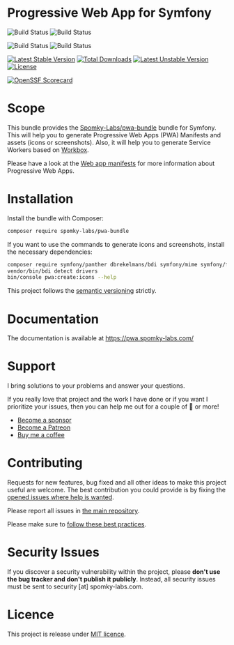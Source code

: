 # Progressive Web App for Symfony

![Build Status](https://github.com/Spomky-Labs/pwa-bundle/workflows/Coding%20Standards/badge.svg)
![Build Status](https://github.com/Spomky-Labs/pwa-bundle/workflows/Static%20Analyze/badge.svg)

![Build Status](https://github.com/Spomky-Labs/pwa-bundle/workflows/Unit%20and%20Functional%20Tests/badge.svg)
![Build Status](https://github.com/Spomky-Labs/pwa-bundle/workflows/Rector%20Checkstyle/badge.svg)

[![Latest Stable Version](https://poser.pugx.org/Spomky-Labs/pwa-bundle/v/stable.png)](https://packagist.org/packages/Spomky-Labs/pwa-bundle)
[![Total Downloads](https://poser.pugx.org/Spomky-Labs/pwa-bundle/downloads.png)](https://packagist.org/packages/Spomky-Labs/pwa-bundle)
[![Latest Unstable Version](https://poser.pugx.org/Spomky-Labs/pwa-bundle/v/unstable.png)](https://packagist.org/packages/Spomky-Labs/pwa-bundle)
[![License](https://poser.pugx.org/Spomky-Labs/pwa-bundle/license.png)](https://packagist.org/packages/Spomky-Labs/pwa-bundle)

[![OpenSSF Scorecard](https://api.securityscorecards.dev/projects/github.com/Spomky-Labs/pwa-bundle/badge)](https://api.securityscorecards.dev/projects/github.com/Spomky-Labs/pwa-bundle)

# Scope

This bundle provides the [Spomky-Labs/pwa-bundle](https://github.com/Spomky-Labs/pwa-bundle) bundle for Symfony.
This will help you to generate Progressive Web Apps (PWA) Manifests and assets (icons or screenshots).
Also, it will help you to generate Service Workers based on [Workbox](https://developers.google.com/web/tools/workbox).

Please have a look at the [Web app manifests](https://developer.mozilla.org/en-US/docs/Web/Manifest) for more information about Progressive Web Apps.

# Installation

Install the bundle with Composer:

```bash
composer require spomky-labs/pwa-bundle
```

If you want to use the commands to generate icons and screenshots, install the necessary dependencies:

```bash
composer require symfony/panther dbrekelmans/bdi symfony/mime symfony/filesystem --dev
vendor/bin/bdi detect drivers
bin/console pwa:create:icons --help
```

This project follows the [semantic versioning](http://semver.org/) strictly.

# Documentation

The documentation is available at https://pwa.spomky-labs.com/

# Support

I bring solutions to your problems and answer your questions.

If you really love that project and the work I have done or if you want I prioritize your issues, then you can help me out for a couple of :beers: or more!

-   [Become a sponsor](https://github.com/sponsors/Spomky)
-   [Become a Patreon](https://www.patreon.com/FlorentMorselli)
-   [Buy me a coffee](https://www.buymeacoffee.com/FlorentMorselli)

# Contributing

Requests for new features, bug fixed and all other ideas to make this project useful are welcome.
The best contribution you could provide is by fixing the [opened issues where help is wanted](https://github.com/Spomky-Labs/pwa-bundle/issues?q=is%3Aissue+is%3Aopen+label%3A%22help+wanted%22).

Please report all issues in [the main repository](https://github.com/Spomky-Labs/pwa-bundle/issues).

Please make sure to [follow these best practices](.github/CONTRIBUTING.md).

# Security Issues

If you discover a security vulnerability within the project, please **don't use the bug tracker and don't publish it publicly**.
Instead, all security issues must be sent to security [at] spomky-labs.com.

# Licence

This project is release under [MIT licence](LICENSE).
